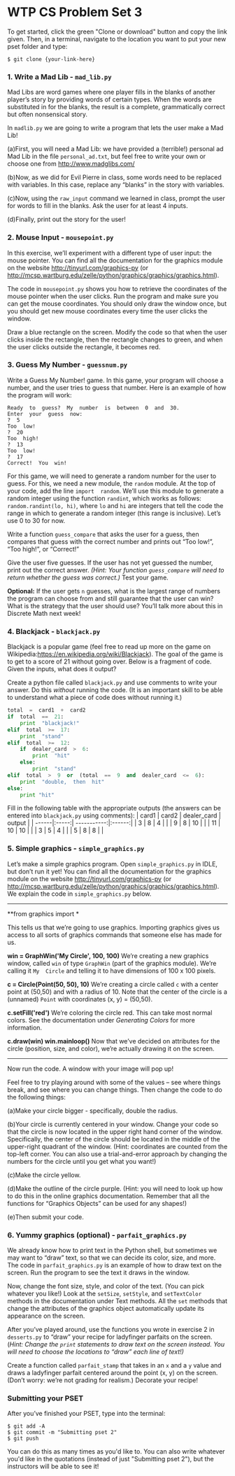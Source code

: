 # WTP CS Problem Set 3

To get started, click the green "Clone or download" button and copy the link given. Then, in a terminal, navigate to the location you want to put your new pset folder and type:
```
$ git clone {your-link-here}
```
 
### 1. Write a Mad Lib - `mad_lib.py`

Mad  Libs  are  word  games  where  one  player  fills  in  the  blanks  of  another  player’s  story  by  providing  words of  certain  types.  When  the  words  are  substituted  in  for  the  blanks,  the  result  is  a  complete,  grammatically correct  but  often  nonsensical  story.

In `madlib.py` we  are  going  to  write  a  program  that  lets  the  user  make  a  Mad  Lib!

(a)First,  you  will  need  a  Mad  Lib:  we  have  provided  a  (terrible!)  personal  ad  Mad  Lib  in  the  file `personal_ad.txt`,  but  feel  free  to  write  your  own  or  choose  one  from http://www.madglibs.com/

(b)Now,  as  we  did  for  Evil  Pierre  in  class,  some  words  need  to  be  replaced  with  variables.  In  this  case, replace  any  “blanks”  in  the  story  with  variables. 

(c)Now,  using  the `raw_input` command  we  learned  in  class,  prompt  the  user  for  words  to  fill  in  the blanks.  Ask the  user  for  at  least  4  inputs.

(d)Finally,  print  out  the  story  for  the  user!

### 2.  Mouse Input - `mousepoint.py`
In  this  exercise,  we’ll  experiment  with  a  different  type  of  user  input:  the  mouse  pointer.  You  can  find all  the  documentation  for  the  graphics  module  on  the  website http://tinyurl.com/graphics-py (or http://mcsp.wartburg.edu/zelle/python/graphics/graphics/graphics.html). 

The  code  in  `mousepoint.py`  shows  you  how  to  retrieve  the  coordinates  of  the  mouse  pointer  when  the  user  clicks. Run  the  program  and  make  sure  you  can  get  the  mouse  coordinates.  You  should  only  draw  the  window once,  but  you  should  get  new  mouse  coordinates  every  time  the  user  clicks  the  window. 

Draw  a  blue  rectangle  on  the  screen.  Modify  the  code  so  that  when  the  user  clicks  inside  the  rectangle, then  the  rectangle  changes  to  green,  and  when  the  user  clicks  outside  the  rectangle, it  becomes  red.

### 3. Guess My Number - `guessnum.py`
Write  a  Guess  My  Number!  game.  In  this  game,  your  program  will  choose  a  number,  and  the  user  tries to  guess  that  number.  Here  is  an  example  of  how  the  program  will  work:

```
Ready  to  guess?  My  number  is  between  0  and  30.
Enter  your  guess  now:
?  5
Too  low!
?  20
Too  high!
?  13
Too  low!
?  17
Correct!  You  win!
```

For  this  game,  we  will  need  to  generate  a  random  number  for  the  user  to  guess.  For  this,  we  need a  new  module,  the `random` module.  At  the  top  of  your  code,  add  the  line `import  random`.  We’ll use  this  module  to  generate  a  random  integer  using  the  function `randint`,  which  works  as  follows: `random.randint(lo, hi)`,  where `lo` and `hi` are  integers  that  tell  the  code  the  range  in  which  to  generate a  random  integer  (this  range  is  inclusive).  Let’s  use  0  to  30  for  now.

Write  a  function `guess_compare` that  asks  the  user  for  a  guess,  then  compares  that  guess  with  the  correct number  and  prints  out  “Too  low!”,  “Too  high!”,  or  “Correct!” 

Give  the  user  five  guesses.  If  the  user  has  not  yet  guessed  the  number,  print  out  the  correct  answer. *(Hint:  Your  function `guess_compare` will  need  to  return  whether  the  guess  was  correct.)*  Test  your  game.

**Optional:** If  the  user  gets `n` guesses,  what  is  the  largest  range  of  numbers  the  program  can  choose  from and  still  guarantee  that  the  user  can  win?  What  is  the  strategy  that  the  user  should  use?  You’ll  talk more  about  this  in  Discrete  Math  next  week!

### 4. Blackjack - `blackjack.py`
Blackjack  is  a  popular  game  (feel  free  to  read  up  more  on  the  game  on  Wikipedia:https://en.wikipedia.org/wiki/Blackjack).  The  goal  of  the  game  is  to  get  to  a  score  of  21  without  going  over. Below  is  a  fragment  of  code.  Given  the  inputs,  what  does  it  output?

Create a python file called `blackjack.py` and use comments to write your answer. Do  this *without* running  the  code.  (It  is  an  important  skill  to  be  able  to  understand  what  a  piece  of  code does  without  running  it.)

```python
total  =  card1  +  card2
if  total  ==  21:
    print  "blackjack!"
elif  total  >=  17:
    print  "stand"
elif  total  >=  12:
    if  dealer_card  >  6:
        print  "hit"
    else:
        print  "stand"
elif  total  >  9  or  (total  ==  9  and  dealer_card  <=  6):
    print  "double,  then  hit"
else:
    print "hit"
```

Fill in the following table with the appropriate outputs (the answers can be entered into `blackjack.py` using comments):
| card1 | card2 | dealer_card | output |
| ------|:-----:| -----------:|:------:|
| 3     | 8     | 4           |        |
| 9     | 8     | 10          |        |
| 11    | 10    | 10          |        |
| 3     | 5     | 4           |        |
| 5     | 8     | 8           |        |

### 5. Simple graphics - `simple_graphics.py`
Let’s  make  a  simple  graphics  program.  Open `simple_graphics.py` in  IDLE,  but  don’t  run  it  yet!  You  can find  all  the  documentation  for  the  graphics  module  on  the  website http://tinyurl.com/graphics-py (or http://mcsp.wartburg.edu/zelle/python/graphics/graphics/graphics.html).  We  explain  the code in `simple_graphics.py` below.

***

**from  graphics  import  *

This  tells  us  that  we’re  going  to  use  graphics.  Importing  graphics  gives  us  access  to  all  sorts  of  graphics commands  that  someone  else  has  made  for  us.

**win  =  GraphWin('My  Circle',  100,  100)**
We’re  creating  a  new  graphics  window,  called `win` of  type `GraphWin` (part  of  the  graphics  module).  We’re calling  it `My  Circle` and  telling  it  to  have  dimensions  of  100 x 100  pixels.

**c  =  Circle(Point(50,  50),  10)**
We’re  creating  a  circle  called `c` with  a  center  point  at  (50,50)  and  with  a  radius  of  10.  Note  that  the center  of  the  circle  is  a  (unnamed) `Point` with  coordinates  (x,  y)  =  (50,50).

**c.setFill('red')**
We’re  coloring  the  circle  red.  This  can  take  most  normal  colors.  See  the  documentation  under *Generating Colors* for  more  information.

**c.draw(win)
win.mainloop()**
Now  that  we’ve  decided  on  attributes  for  the  circle  (position,  size,  and  color),  we’re  actually  drawing  it on  the  screen.

***

Now  run  the  code.  A  window  with  your  image  will  pop  up!

Feel  free  to  try  playing  around  with  some  of  the  values  –  see  where  things  break,  and  see  where  you  can change  things.  Then  change  the  code  to  do  the  following  things:

(a)Make  your  circle  bigger  -  specifically,  double  the  radius.

(b)Your  circle  is  currently  centered  in  your  window.  Change  your  code  so  that  the  circle  is  now  located in  the  upper  right  hand  corner  of  the  window.  Specifically,  the  center  of  the  circle  should  be  located in  the  middle  of  the  upper-right  quadrant  of  the  window.  (Hint:  coordinates  are  counted  from  the top-left  corner.  You  can  also  use  a  trial-and-error  approach  by  changing  the  numbers  for  the  circle until  you  get  what  you  want!)

(c)Make  the  circle  yellow.

(d)Make  the  outline  of  the  circle  purple.  (Hint:  you  will  need  to  look  up  how  to  do  this in the  online  graphics  documentation.  Remember  that  all  the  functions for  “Graphics  Objects”  can  be  used  for  any  shapes!)

(e)Then  submit  your  code.
 
### 6. Yummy graphics (optional) - `parfait_graphics.py` 
We  already  know  how  to  print  text  in  the  Python  shell,  but  sometimes  we  may  want  to  “draw”  text,  so that  we  can  decide  its  color,  size,  and  more.  The  code  in `parfait_graphics.py` is  an  example  of  how  to draw  text  on  the  screen.  Run  the  program  to  see  the  text  it  draws  in  the  window.

Now,  change  the  font  size,  style,  and  color  of  the  text.  (You  can  pick  whatever  you  like!)  Look  at  the `setSize`, `setStyle`, and `setTextColor` methods  in  the  documentation  under  Text  methods.  All  the `set` methods  that  change  the  attributes  of  the  graphics  object  automatically  update  its  appearance  on  the screen.

After  you’ve  played  around,  use  the  functions  you  wrote  in  exercise  2  in `desserts.py` to  “draw”  your recipe  for  ladyfinger  parfaits  on  the  screen.  (*Hint:  Change  the `print` statements  to  draw  text  on  the screen  instead.  You  will  need  to  choose  the  locations  to  “draw”  each  line  of  text!)*

Create  a  function  called `parfait_stamp` that  takes  in  an `x` and a `y` value  and  draws  a  ladyfinger  parfait centered  around  the  point  (x,  y)  on  the  screen.  (Don’t  worry:  we’re  not  grading  for  realism.)  Decorate your  recipe!

### Submitting your PSET
After you’ve finished your PSET, type into the terminal:
```
$ git add -A
$ git commit -m "Submitting pset 2"
$ git push
```
You can do this as many times as you'd like to. You can also write whatever you'd like in the quotations (instead of just "Submitting pset 2"), but the instructors will be able to see it!
